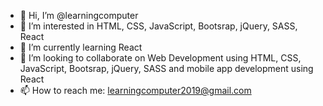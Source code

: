- 👋 Hi, I’m @learningcomputer
- 👀 I’m interested in HTML, CSS, JavaScript, Bootsrap, jQuery, SASS, React
- 🌱 I’m currently learning React
- 💞️ I’m looking to collaborate on Web Development using HTML, CSS, JavaScript, Bootsrap, jQuery, SASS and mobile app development using React
- 📫 How to reach me: learningcomputer2019@gmail.com

<!---
learningcomputer/learningcomputer is a ✨ special ✨ repository because its `README.md` (this file) appears on your GitHub profile.
You can click the Preview link to take a look at your changes.
--->
